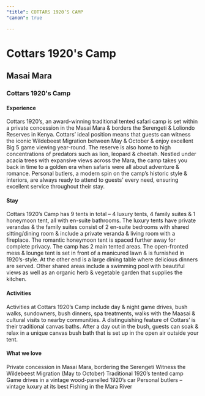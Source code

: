 ```yaml
---
"title": COTTARS 1920’S CAMP
"canon": true

---
```


# Cottars 1920's Camp
## Masai Mara
### Cottars 1920's Camp

#### Experience
Cottars 1920’s, an award-winning traditional tented safari camp is set within a private concession in the Masai Mara &amp; borders the Serengeti &amp; Loliondo Reserves in Kenya.
Cottars’ ideal position means that guests can witness the iconic Wildebeest Migration between May &amp; October &amp; enjoy excellent Big 5 game viewing year-round. The reserve is also home to high concentrations of predators such as lion, leopard &amp; cheetah.
Nestled under acacia trees with expansive views across the Mara, the camp takes you back in time to a golden era when safaris were all about adventure &amp; romance.
Personal butlers, a modern spin on the camp’s historic style &amp; interiors, are always ready to attend to guests’ every need, ensuring excellent service throughout their stay.

#### Stay
Cottars 1920’s Camp has 9 tents in total – 4 luxury tents, 4 family suites &amp; 1 honeymoon tent, all with en-suite bathrooms.
The luxury tents have private verandas &amp; the family suites consist of 2 en-suite bedrooms with shared sitting/dining room &amp; include a private veranda &amp; living room with a fireplace. The romantic honeymoon tent is spaced further away for complete privacy.
The camp has 2 main tented areas. The open-fronted mess &amp; lounge tent is set in front of a manicured lawn &amp; is furnished in 1920’s-style. At the other end is a large dining table where delicious dinners are served. Other shared areas include a swimming pool with beautiful views as well as an organic herb &amp; vegetable garden that supplies the kitchen.

#### Activities
Activities at Cottars 1920’s Camp include day &amp; night game drives, bush walks, sundowners, bush dinners, spa treatments, walks with the Maasai &amp; cultural visits to nearby communities.
A distinguishing feature of Cottars’ is their traditional canvas baths. After a day out in the bush, guests can soak &amp; relax in a unique canvas bush bath that is set up in the open air outside your tent.


#### What we love
Private concession in Masai Mara, bordering the Serengeti
Witness the Wildebeest Migration (May to October)
Traditional 1920’s tented camp
Game drives in a vintage wood-panelled 1920’s car
Personal butlers – vintage luxury at its best
Fishing in the Mara River